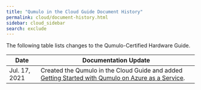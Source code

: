 ```yaml
---
title: "Qumulo in the Cloud Guide Document History"
permalink: cloud/document-history.html
sidebar: cloud_sidebar
search: exclude
---
```


The following table lists changes to the Qumulo-Certified Hardware Guide.

<table>
  <thead>
    <tr>
      <th>Date</th>
      <th>Documentation Update</th>
    </tr>
  </thead>
  <tbody>
    <tr>
      <td>Jul. 17, 2021</td>
      <td>Created the Qumulo in the Cloud Guide and added <a href="/azure/getting-started.html">Getting Started with Qumulo on Azure as a Service</a>.</td>
    </tr>
  </tbody>
</table>
